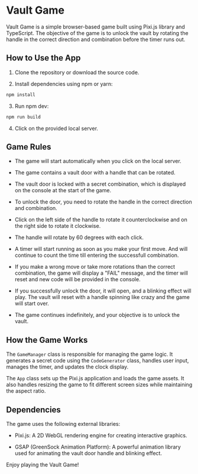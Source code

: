 # Vault Game

Vault Game is a simple browser-based game built using Pixi.js library and TypeScript. The objective of the game is to unlock the vault by rotating the handle in the correct direction and combination before the timer runs out.

## How to Use the App

1. Clone the repository or download the source code.

2. Install dependencies using npm or yarn:

```bash
npm install
```
3. Run npm dev:

```bash
npm run build
```
4. Click on the provided local server.

## Game Rules

- The game will start automatically when you click on the local server.

- The game contains a vault door with a handle that can be rotated.

- The vault door is locked with a secret combination, which is displayed on the console at the start of the game.

- To unlock the door, you need to rotate the handle in the correct direction and combination.

- Click on the left side of the handle to rotate it counterclockwise and on the right side to rotate it clockwise.

- The handle will rotate by 60 degrees with each click.

- A timer will start running as soon as you make your first move. And will continue to count the time till entering the successfull combination.

- If you make a wrong move or take more rotations than the correct combination, the game will display a "FAIL" message, and the timer will reset and new code will be provided in the console.

- If you successfully unlock the door, it will open, and a blinking effect will play. The vault will reset with a handle spinning like crazy and the game will start over.

- The game continues indefinitely, and your objective is to unlock the vault.

## How the Game Works

The `GameManager` class is responsible for managing the game logic. It generates a secret code using the `CodeGenerator` class, handles user input, manages the timer, and updates the clock display.

The `App` class sets up the Pixi.js application and loads the game assets. It also handles resizing the game to fit different screen sizes while maintaining the aspect ratio.

## Dependencies

The game uses the following external libraries:

- Pixi.js: A 2D WebGL rendering engine for creating interactive graphics.

- GSAP (GreenSock Animation Platform): A powerful animation library used for animating the vault door handle and blinking effect.

Enjoy playing the Vault Game!

